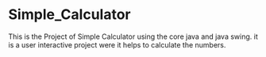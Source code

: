 # Simple_Calculator
This is the Project of Simple Calculator using the core java and java swing. it is a user interactive project were it helps to calculate the numbers. 

